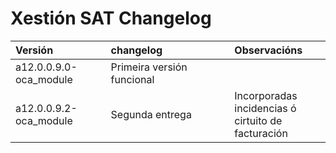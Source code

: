 Xestión SAT Changelog
====


| <div style="width:130px">Versión</div>    | <div style="width:180px">changelog</div>  | Observacións
|:-                                         |:-                                         | :-
| a12.0.0.9.0-oca_module                    | Primeira versión funcional                |
| a12.0.0.9.2-oca_module                    | Segunda entrega                           | Incorporadas incidencias ó cirtuito de facturación